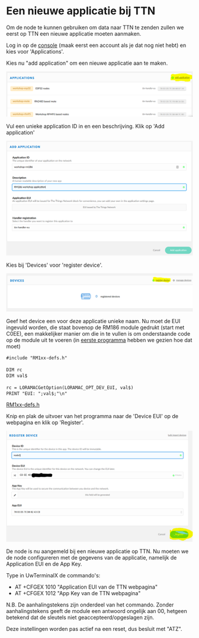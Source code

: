 # Een nieuwe applicatie bij TTN
Om de node te kunnen gebruiken om data naar TTN te zenden zullen we eerst op TTN een nieuwe applicatie moeten aanmaken.

Log in op de [console](https://console.thethingsnetwork.org) (maak eerst een account als je dat nog niet hebt) en kies voor 'Applications'.

Kies nu "add application" om een nieuwe applicatie aan te maken.

![](images/add-app.png)

Vul een unieke application ID in en een beschrijving. Klik op 'Add application'

![](images/rm-app.png)

Kies bij 'Devices' voor 'register device'.

![](images/reg-device.png)

Geef het device een voor deze applicatie unieke naam. Nu moet de EUI ingevuld worden, die staat bovenop de RM186 module gedrukt (start met C0EE), een makkelijker manier om die in te vullen is om onderstaande code op de module uit te voeren (in [eerste programma](programma.md) hebben we gezien hoe dat moet)

````
#include "RM1xx-defs.h"

DIM rc
DIM val$

rc = LORAMACGetOption(LORAMAC_OPT_DEV_EUI, val$)
PRINT "EUI: ";val$;"\n"
````
[RM1xx-defs.h](software/RM1xx-defs.h)

Knip en plak de uitvoer van het programma naar de 'Device EUI' op de webpagina en klik op 'Register'.

![](images/reg-dev1.png)

De node is nu aangemeld bij een nieuwe applicatie op TTN. Nu moeten we de node configureren met de gegevens van de applicatie, namelijk de Application EUI en de App Key.

Type in UwTerminalX de commando's:
- AT +CFGEX 1010 "Application EUI van de TTN webpagina"
- AT +CFGEX 1012 "App Key van de TTN webpagina"

N.B. De aanhalingstekens zijn onderdeel van het commando. Zonder aanhalingstekens geeft de module een antwoord ongelijk aan 00, hetgeen betekend dat de sleutels niet geaccepteerd/opgeslagen zijn.

Deze instellingen worden pas actief na een reset, dus besluit met "ATZ".
